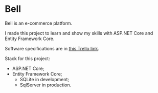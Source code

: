 # Bell

Bell is an e-commerce platform.

I made this project to learn and show my skills with ASP.NET Core and Entity Framework Core.

Software specifications are in [this Trello link](https://trello.com/b/ckPzBEIu/bell-e-commerce).

Stack for this project:

- ASP.NET Core;
- Entity Framework Core;
  - SQLite in development;
  - SqlServer in production.

